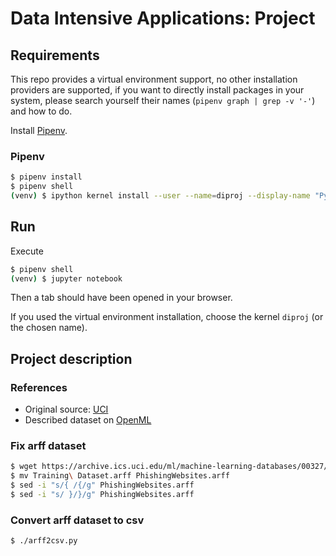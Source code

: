 # Data Intensive Applications: Project

## Requirements

This repo provides a virtual environment support, no other installation
providers are supported, if you want to directly install packages in your
system, please search yourself their names (`pipenv graph | grep -v '-'`) and
how to do.

Install [Pipenv](https://github.com/pypa/pipenv).

### Pipenv

```bash
$ pipenv install
$ pipenv shell
(venv) $ ipython kernel install --user --name=diproj --display-name "Py3 DIA - Project"
```

## Run

Execute

```bash
$ pipenv shell
(venv) $ jupyter notebook
```

Then a tab should have been opened in your browser.

If you used the virtual environment installation, choose the kernel `diproj` (or
the chosen name).

## Project description

### References

- Original source: [UCI](https://archive.ics.uci.edu/ml/datasets/phishing+websites)
- Described dataset on [OpenML](https://www.openml.org/d/4534)

### Fix arff dataset

```bash
$ wget https://archive.ics.uci.edu/ml/machine-learning-databases/00327/Training%20Dataset.arff
$ mv Training\ Dataset.arff PhishingWebsites.arff
$ sed -i "s/{ /{/g" PhishingWebsites.arff
$ sed -i "s/ }/}/g" PhishingWebsites.arff
```

### Convert arff dataset to csv

```bash
$ ./arff2csv.py
```
